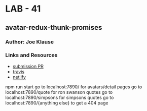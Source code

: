 
# LAB - 41

## avatar-redux-thunk-promises

### Author: Joe Klause

### Links and Resources
* [submission PR](https://github.com/JKlause/avatar-redux-thunk/pull/1)
* [travis](https://travis-ci.com/JKlause//avatar-redux-thunk)
* [netlify]()

npm run start
go to localhost:7890/ for avatars/detail pages
go to localhost:7890/quote for ron swanson quotes
go to localhost:7890/simpsons for simpsons quotes
go to localhost:7890/{anything else} to get a 404 page
